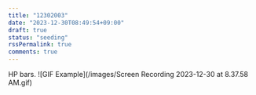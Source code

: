 ```yaml
---
title: "12302003"
date: "2023-12-30T08:49:54+09:00"
draft: true
status: "seeding"
rssPermalink: true
comments: true
---
```


HP bars.
![GIF Example](/images/Screen Recording 2023-12-30 at 8.37.58 AM.gif)